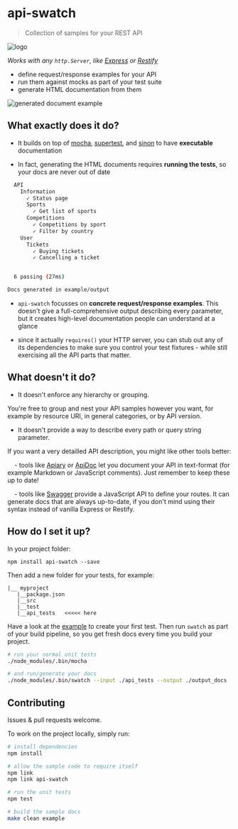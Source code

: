 
# api-swatch

> Collection of samples for your REST API

![logo](https://raw.github.com/rprieto/api-swatch/master/media/logo.jpg)

*Works with any `http.Server`, like [Express](https://github.com/visionmedia/express) or [Restify](https://github.com/mcavage/node-restify)*

- define request/response examples for your API
- run them against mocks as part of your test suite
- generate HTML documentation from them

![generated document example](https://raw.github.com/rprieto/api-swatch/master/media/thumbnail.png)

## What exactly does it do?

- It builds on top of [mocha](https://github.com/visionmedia/mocha), [supertest](https://github.com/visionmedia/supertest), and [sinon](http://sinonjs.org) to have **executable** documentation

- In fact, generating the HTML documents requires **running the tests**, so your docs are never out of date

```bash
  API
    Information
      ✓ Status page
      Sports
        ✓ Get list of sports
      Competitions
        ✓ Competitions by sport
        ✓ Filter by country
    User
      Tickets
        ✓ Buying tickets
        ✓ Cancelling a ticket


  6 passing (27ms)

Docs generated in example/output
```

- `api-swatch` focusses on **concrete request/response examples**. This doesn't give a full-comprehensive output describing every parameter, but it creates high-level documentation people can understand at a glance

- since it actually `requires()` your HTTP server, you can stub out any of its dependencies to make sure you control your test fixtures - while still exercising all the API parts that matter.

## What doesn't it do?

- It doesn't enforce any hierarchy or grouping.

You're free to group and nest your API samples however you want, for example by resource URI, in general categories, or by API version.

- It doesn't provide a way to describe every path or query string parameter.

If you want a very detailled API description, you might like other tools better:

&nbsp;&nbsp;&nbsp;&nbsp;- tools like [Apiary](http://apiary.io) or [ApiDoc](http://apidocjs.com) let you document your API in text-format (for example Markdown or JavaScript comments). Just remember to keep these up to date!

&nbsp;&nbsp;&nbsp;&nbsp;- tools like [Swagger](http://developers.helloreverb.com/swagger/) provide a JavaScript API to define your routes. It can generate docs that are always up-to-date, if you don't mind using their syntax instead of vanilla Express or Restify.

## How do I set it up?

In your project folder:

```
npm install api-swatch --save
```

Then add a new folder for your tests, for example:

```
|__ myproject
   |__package.json
   |__src
   |__test
   |__api_tests   <<<<< here
```

Have a look at the [example](http://github.com/rprieto/api-swatch/blob/master/example) to create your first test. Then run `swatch` as part of your build pipeline, so you get fresh docs every time you build your project.

```bash
# run your normal unit tests
./node_modules/.bin/mocha

# and run/generate your docs
./node_modules/.bin/swatch --input ./api_tests --output ./output_docs
```

## Contributing

Issues & pull requests welcome.

To work on the project locally, simply run:

```bash
# install dependencies
npm install

# allow the sample code to require itself
npm link
npm link api-swatch

# run the unit tests
npm test

# build the sample docs
make clean example
```
